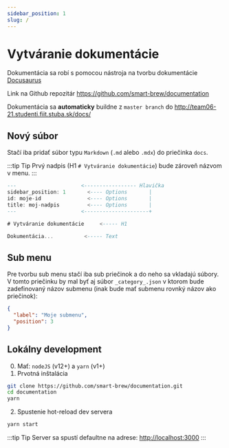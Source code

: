 ```yaml
---
sidebar_position: 1
slug: /
---
```


# Vytváranie dokumentácie

Dokumentácia sa robí s pomocou nástroja na tvorbu dokumentácie [Docusaurus](https://docusaurus.io/)

Link na Github repozitár https://github.com/smart-brew/documentation

Dokumentácia sa **automaticky** buildne z `master branch` do http://team06-21.studenti.fiit.stuba.sk/docs/

## Nový súbor

Stačí iba pridať súbor typu `Markdown` (`.md` alebo `.mdx`) do priečinka `docs`.

:::tip Tip
Prvý nadpis (H1 `# Vytváranie dokumentácie`) bude zároveň názvom v menu.
:::

```a title="Ukážka súboru"
---                     <----------------- Hlavička
sidebar_position: 1       <---- Options       |
id: moje-id               <---- Options       |
title: moj-nadpis         <---- Options       |
---                     <---------------------+

# Vytváranie dokumentácie     <----- H1

Dokumentácia...          <----- Text
```

## Sub menu

Pre tvorbu sub menu stačí iba sub priečinok a do neho sa vkladajú súbory. V tomto priečinku by mal byť aj súbor `_category_.json` v ktorom bude zadefinovaný názov submenu (inak bude mať submenu rovnký názov ako priečinok):

```json title="_category_.json"
{
  "label": "Moje submenu",
  "position": 3
}
```

## Lokálny development

0. Mať: `nodeJS` (v12+) a `yarn` (v1+)
1. Prvotná inštalácia

```bash
git clone https://github.com/smart-brew/documentation.git
cd documentation
yarn
```

2. Spustenie hot-reload dev servera

```bash
yarn start
```

:::tip Tip
Server sa spustí defaultne na adrese: [http://localhost:3000](http://localhost:3000)
:::
